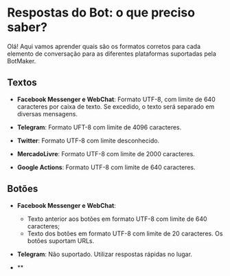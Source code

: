 # Respostas do Bot: o que preciso saber?

Olá! Aqui vamos aprender quais são os formatos corretos para cada elemento de conversação para as diferentes plataformas suportadas pela BotMaker.

## Textos

- **Facebook Messenger e WebChat**:
  Formato UTF-8, com limite de 640 caracteres por caixa de texto. Se excedido, o texto será separado em diversas mensagens.

- **Telegram**:
  Formato UFT-8 com limite de 4096 caracteres.
  
- **Twitter**:
  Formato UTF-8 com limite desconhecido.
  
 - **MercadoLivre**:
  Formato UTF-8 com limite de 2000 caracteres.
  
 - **Google Actions**:
  Formato UTF-8 com limite de 640 caracteres.

## Botões
- **Facebook Messenger e WebChat**:
	- Texto anterior aos botões em formato UTF-8 com limite de 640 caracteres;
	- Texto dos botões em formato UTF-8 com limite de 20 caracteres. Os botões suportam URLs.

- **Telegram**:
Não suportado. Utilizar respostas rápidas no lugar.

- **
  
 


<!--stackedit_data:
eyJoaXN0b3J5IjpbMTkwMzU4NjE1Ml19
-->